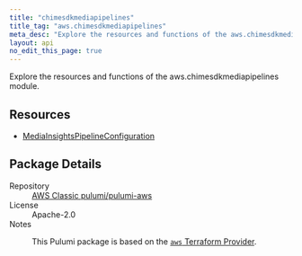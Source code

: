 ```yaml
---
title: "chimesdkmediapipelines"
title_tag: "aws.chimesdkmediapipelines"
meta_desc: "Explore the resources and functions of the aws.chimesdkmediapipelines module."
layout: api
no_edit_this_page: true
---
```


<!-- WARNING: this file was generated by Pulumi Docs Generator. -->
<!-- Do not edit by hand unless you're certain you know what you are doing! -->

Explore the resources and functions of the aws.chimesdkmediapipelines module.

<h2 id="resources">Resources</h2>
<ul class="api">
    <li><a href="mediainsightspipelineconfiguration/" title="MediaInsightsPipelineConfiguration"><span class="api-symbol api-symbol--resource"></span>MediaInsightsPipelineConfiguration</a></li>
</ul>

<h2 id="package-details">Package Details</h2>
<dl class="package-details">
	<dt>Repository</dt>
	<dd><a href="https://github.com/pulumi/pulumi-aws">AWS Classic pulumi/pulumi-aws</a></dd>
	<dt>License</dt>
	<dd>Apache-2.0</dd>
	<dt>Notes</dt>
	<dd><p>This Pulumi package is based on the <a href="https://github.com/hashicorp/terraform-provider-aws"><code>aws</code> Terraform Provider</a>.</p>
</dd>
</dl>

